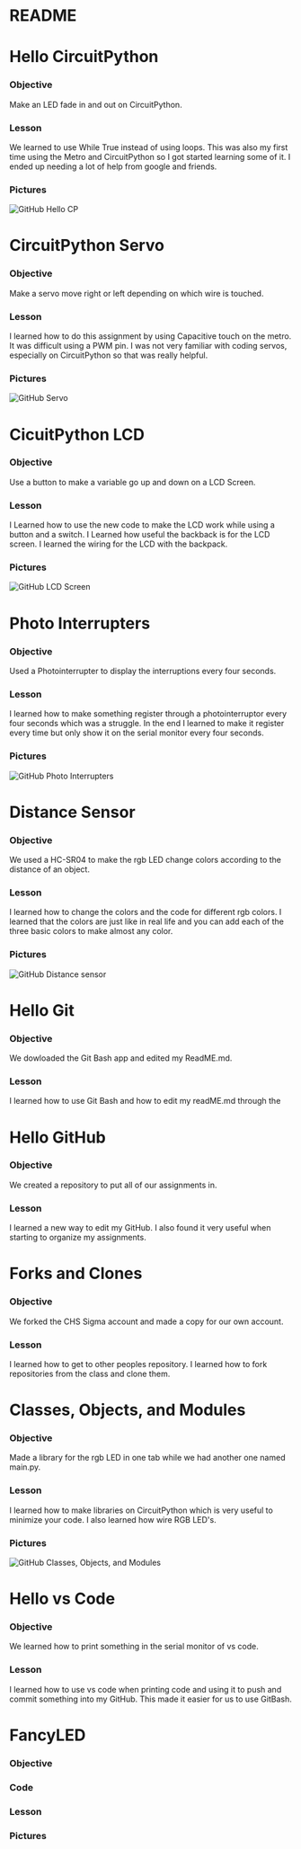 # README

# Hello CircuitPython
### Objective
Make an LED fade in and out on CircuitPython.
### Lesson
We learned to use While True instead of using loops. This was also my first time using the Metro and CircuitPython so I got started learning some of it. I ended up needing a lot of help from google and friends.
### Pictures
![GitHub Hello CP](Media/Hello.PNG)
# CircuitPython Servo
### Objective
Make a servo move right or left depending on which wire is touched.
### Lesson
I learned how to do this assignment by using Capacitive touch on the metro. It was difficult using a PWM pin. I was not very familiar with coding servos, especially on CircuitPython so that was really helpful.
### Pictures
![GitHub Servo](Media/Servo.PNG)
# CicuitPython LCD
### Objective
Use a button to make a variable go up and down on a LCD Screen.
### Lesson
I Learned how to use the new code to make the LCD work while using a button and a switch. I Learned how useful the backback is for the LCD screen. I learned the wiring for the LCD with the backpack.
### Pictures
![GitHub LCD Screen](Media/LCD.PNG)
# Photo Interrupters
### Objective
Used a Photointerrupter to display the interruptions every four seconds.
### Lesson
I learned how to make something register through a photointerruptor every four seconds which was a struggle. In the end I learned to make it register every time but only show it on the serial monitor every four seconds.
### Pictures
![GitHub Photo Interrupters](Media/Photointerrupter.PNG)
# Distance Sensor
### Objective
We used a HC-SR04 to make the rgb LED change colors according to the distance of an object.
### Lesson
I learned how to change the colors and the code for different rgb colors. I learned that the colors are just like in real life and you can add each of the three basic colors to make almost any color.
### Pictures
![GitHub Distance sensor](Media/Distance_Sensor.PNG)
# Hello Git
### Objective
We dowloaded the Git Bash app and edited my ReadME.md.
### Lesson
I learned how to use Git Bash and how to edit my readME.md through the 
# Hello GitHub
### Objective
We created a repository to put all of our assignments in.
### Lesson
I learned a new way to edit my GitHub. I also found it very useful when starting to organize my assignments.
# Forks and Clones
### Objective
We forked the CHS Sigma account and made a copy for our own account.
### Lesson
I learned how to get to other peoples repository. I learned how to fork repositories from the class and clone them.
# Classes, Objects, and Modules
### Objective
Made a library for the rgb LED in one tab while we had another one named main.py.
### Lesson
I learned how to make libraries on CircuitPython which is very useful to minimize your code. I also learned how wire RGB LED's.
### Pictures
![GitHub Classes, Objects, and Modules](Media/classes.PNG)
# Hello vs Code
### Objective
We learned how to print something in the serial monitor of vs code.
### Lesson
I learned how to use vs code when printing code and using it to push and commit something into my GitHub. This made it easier for us to use GitBash.
# FancyLED
### Objective

### Code

### Lesson

### Pictures